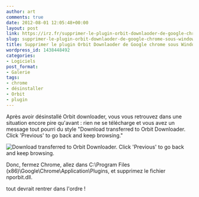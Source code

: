 ```yaml
---
author: art
comments: true
date: 2012-08-01 12:05:48+00:00
layout: post
link: https://irz.fr/supprimer-le-plugin-orbit-downlaoder-de-google-chrome-sous-windows-7/
slug: supprimer-le-plugin-orbit-downlaoder-de-google-chrome-sous-windows-7
title: Supprimer le plugin Orbit Downlaoder de Google chrome sous Windows 7
wordpress_id: 1438448492
categories:
- Logiciels
post_format:
- Galerie
tags:
- chrome
- désinstaller
- Orbit
- plugin
---
```


Après avoir désinstallé Orbit downloader, vous vous retrouvez dans une situation encore pire qu'avant : rien ne se télécharge et vous avez un message tout pourri du style "Download transferred to Orbit Downloader. Click 'Previous' to go back and keep browsing."

![Download transferred to Orbit Downloader. Click 'Previous' to go back and keep browsing.](https://static.irz.fr/2012/08/download-transferred-to-orbit-downloader.png)

Donc, fermez Chrome, allez dans C:\Program Files (x86)\Google\Chrome\Application\Plugins, et supprimez le fichier nporbit.dll.

tout devrait rentrer dans l'ordre !

